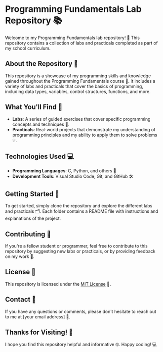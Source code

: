 **Programming Fundamentals Lab Repository 📚**
=====================================

Welcome to my Programming Fundamentals lab repository! 🎉 This repository contains a collection of labs and practicals completed as part of my school curriculum.

**About the Repository 🤔**
------------------------

This repository is a showcase of my programming skills and knowledge gained throughout the Programming Fundamentals course 📖. It includes a variety of labs and practicals that cover the basics of programming, including data types, variables, control structures, functions, and more.

**What You'll Find 🎁**
-------------------

* **Labs**: A series of guided exercises that cover specific programming concepts and techniques 📝.
* **Practicals**: Real-world projects that demonstrate my understanding of programming principles and my ability to apply them to solve problems 💡.

**Technologies Used 💻**
---------------------

* **Programming Languages**: C, Python, and others 💬
* **Development Tools**: Visual Studio Code, Git, and GitHub 🛠️

**Getting Started 🚀**
-------------------

To get started, simply clone the repository and explore the different labs and practicals 🗂️. Each folder contains a README file with instructions and explanations of the project.

**Contributing 🤝**
---------------

If you're a fellow student or programmer, feel free to contribute to this repository by suggesting new labs or practicals, or by providing feedback on my work 💬.

**License 📝**
---------

This repository is licensed under the [MIT License](https://opensource.org/licenses/MIT) 📜.

**Contact 📲**
---------

If you have any questions or comments, please don't hesitate to reach out to me at [your email address] 📧.

**Thanks for Visiting! 👋**
-------------------------

I hope you find this repository helpful and informative 🤓. Happy coding! 💻

